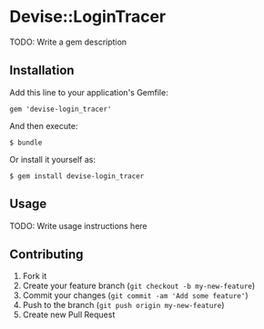 # Devise::LoginTracer

TODO: Write a gem description

## Installation

Add this line to your application's Gemfile:

    gem 'devise-login_tracer'

And then execute:

    $ bundle

Or install it yourself as:

    $ gem install devise-login_tracer

## Usage

TODO: Write usage instructions here

## Contributing

1. Fork it
2. Create your feature branch (`git checkout -b my-new-feature`)
3. Commit your changes (`git commit -am 'Add some feature'`)
4. Push to the branch (`git push origin my-new-feature`)
5. Create new Pull Request
